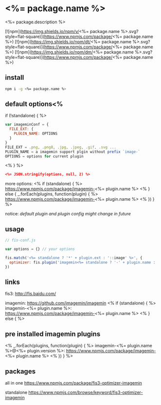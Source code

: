 # <%= package.name %>
<%= package.description %>

[![npm](https://img.shields.io/npm/v/<%= package.name %>.svg?style=flat-square)](https://www.npmjs.com/package/<%= package.name %>)
[![npm](https://img.shields.io/npm/dt/<%= package.name %>.svg?style=flat-square)](https://www.npmjs.com/package/<%= package.name %>)
[![npm](https://img.shields.io/npm/dm/<%= package.name %>.svg?style=flat-square)](https://www.npmjs.com/package/<%= package.name %>)

## install
```sh
npm i -g <%= package.name %>
```

## default options<%
if (!standalone) {
%>
```js
var imageminConf = {
  FILE_EXT: {
    PLUGIN_NAME: OPTIONS
  }
}
FILE_EXT = .png, .png8, .jpg, .jpeg, .gif, .svg ...
PLUGIN_NAME = a imagemin support plgin without prefix `image-`
OPTIONS = options for current plugin
```
<%
}
%>
```json
<%= JSON.stringify(options, null, 2) %>
```
more options:
<%
if (standalone) {
%>
https://www.npmjs.com/package/imagemin-<%= plugin.name %>
<%
} else {
  _.forEach(plugins, function(plugin) {
%>
https://www.npmjs.com/package/imagemin-<%= plugin.name %>
<%
  })
}
%>

notice: *default plugin and plugin config might change in future*

## usage

```js
// fis-conf.js

var options = {} // your options

fis.match('<%= standalone ? '*' + plugin.ext : '::image' %>', {
  optimizer: fis.plugin('imagemin<%= standalone ? '-' + plugin.name : '' %>', options)
})
```

## links
fis3: http://fis.baidu.com/

imagemin: https://github.com/imagemin/imagemin
<%
if (standalone) {
%>
imagemin-<%= plugin.name %>: https://www.npmjs.com/package/imagemin-<%= plugin.name %>
<%
} else {
%>
## pre installed imagemin plugins
<%
  _.forEach(plugins, function(plugin) {
%>
imagemin-<%= plugin.name %>@<%= plugin.version %>: https://www.npmjs.com/package/imagemin-<%= plugin.name %>
<%
  })
}
%>

## packages
all in one
https://www.npmjs.com/package/fis3-optimizer-imagemin

standalone
https://www.npmjs.com/browse/keyword/fis3-optimizer-imagemin